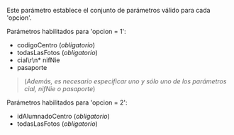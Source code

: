 Este parámetro establece el conjunto de parámetros válido para cada 'opcion'.

Parámetros habilitados para 'opcion = 1': 

* codigoCentro (_obligatorio_)
* todasLasFotos (_obligatorio_)
* cial\r\n* nifNie 
* pasaporte

> (_Además, es necesario especificar uno y sólo uno de los parámetros cial, nifNie o pasaporte_)

Parámetros habilitados para 'opcion = 2':

* idAlumnadoCentro (_obligatorio_)
* todasLasFotos (_obligatorio_)